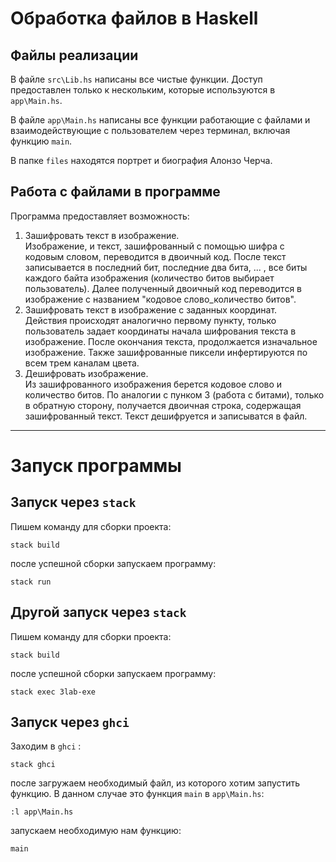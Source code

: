 # Обработка файлов в Haskell 
## Файлы реализации
В файле `src\Lib.hs` написаны все чистые функции. Доступ предоставлен только к нескольким, которые используются в `app\Main.hs`.  

В файле `app\Main.hs` написаны все функции работающие с файлами и взаимодействующие с пользователем через терминал, включая функцию `main`.  

В папке `files` находятся портрет и биография Алонзо Черча.

## Работа с файлами в программе
Программа предоставляет возможность:  
1) Зашифровать текст в изображение.  
   Изображение, и текст, зашифрованный с помощью шифра с кодовым словом, переводится в двоичный код. После текст записывается в последний бит, последние два бита, ... , все биты каждого байта изображения (количество битов выбирает пользователь). Далее полученный двоичный код переводится в изображение с названием "кодовое слово_количество битов".
2) Зашифровать текст в изображение с заданных координат.  
   Действия происходят аналогично первому пункту, только пользователь задает координаты начала шифрования текста в изображение. После окончания текста, продолжается изначальное изображение. Также зашифрованные пиксели инфертируются по всем трем каналам цвета.
3) Дешифровать изображение.  
   Из зашифрованного изображения берется кодовое слово и количество битов. По аналогии с пунком 3 (работа с битами), только в обратную сторону, получается двоичная строка, содержащая зашифрованный текст. Текст дешифруется и записыватся в файл.
---
# Запуск программы 

## Запуск через `stack`
Пишем команду для сборки проекта:
```
stack build
```
после успешной сборки запускаем программу:
```
stack run
```

## Другой запуск через `stack`
Пишем команду для сборки проекта:
```
stack build
```
после успешной сборки запускаем программу:
```
stack exec 3lab-exe
```


## Запуск через `ghci` 
Заходим в  `ghci` :
```
stack ghci
```
после загружаем необходимый файл, из которого хотим запустить функцию. В данном случае это функция `main` в `app\Main.hs`:
```
:l app\Main.hs
```
запускаем необходимую нам функцию:
```
main
```


